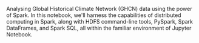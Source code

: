 Analysing Global Historical Climate Network (GHCN) data using the power of Spark. 
In this notebook, we'll harness the capabilities of distributed computing in Spark,
along with HDFS command-line tools, PySpark, Spark DataFrames, and Spark SQL, all
within the familiar environment of Jupyter Notebook.
